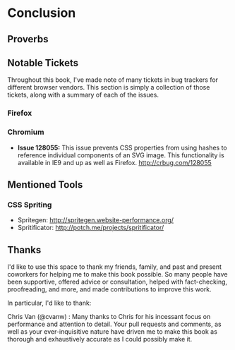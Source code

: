 # Conclusion

## Proverbs


## Notable Tickets

Throughout this book, I've made note of many tickets in bug trackers for different browser vendors. This section is simply a collection of those tickets, along with a summary of each of the issues.

### Firefox
### Chromium

- **Issue 128055:** This issue prevents CSS properties from using hashes to reference individual components of an SVG image. This functionality is available in IE9 and up as well as Firefox. http://crbug.com/128055


## Mentioned Tools

### CSS Spriting

- Spritegen: http://spritegen.website-performance.org/
- Spritificator: http://potch.me/projects/spritificator/


## Thanks

I'd like to use this space to thank my friends, family, and past and present coworkers for helping me to make this book possible. So many people have been supportive, offered advice or consultation, helped with fact-checking, proofreading, and more, and made contributions to improve this work.

In particular, I'd like to thank:

Chris Van (@cvanw)
: Many thanks to Chris for his incessant focus on performance and attention to detail. Your pull requests and comments, as well as your ever-inquisitive nature have driven me to make this book as thorough and exhaustively accurate as I could possibly make it.

